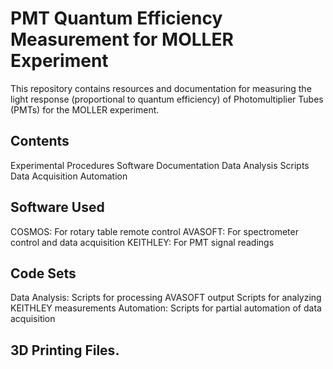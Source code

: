 # PMT Quantum Efficiency Measurement for MOLLER Experiment
This repository contains resources and documentation for measuring the light response (proportional to quantum efficiency) of Photomultiplier Tubes (PMTs) for the MOLLER experiment.
## Contents

Experimental Procedures
Software Documentation
Data Analysis Scripts
Data Acquisition Automation
## Software Used

COSMOS: For rotary table remote control
AVASOFT: For spectrometer control and data acquisition
KEITHLEY: For PMT signal readings
## Code Sets

Data Analysis:
Scripts for processing AVASOFT output
Scripts for analyzing KEITHLEY measurements
Automation:
Scripts for partial automation of data acquisition
## 3D Printing Files. 
